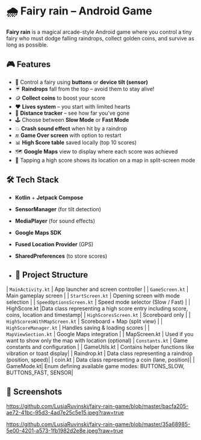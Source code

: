 # 🌧️ Fairy rain – Android Game
**Fairy rain** is a magical arcade-style Android game where you control a tiny fairy who must dodge falling raindrops, collect golden coins, and survive as long as possible. 

## 🎮 Features
- 🧚 Control a fairy using **buttons** or **device tilt (sensor)**
- ☔ **Raindrops** fall from the top – avoid them to stay alive!
- 🪙 **Collect coins** to boost your score
- ❤️ **Lives system** – you start with limited hearts
- 📏 **Distance tracker** – see how far you’ve gone
- 🕹️ Choose between **Slow Mode** or **Fast Mode**
- 💥 **Crash sound effect** when hit by a raindrop
- 🔚 **Game Over screen** with option to restart
- 📊 **High Score table** saved locally (top 10 scores)
- 🗺️ **Google Maps** view to display where each score was achieved
- 🎯 Tapping a high score shows its location on a map in split-screen mode

## 🛠️ Tech Stack
- **Kotlin** + **Jetpack Compose**
- **SensorManager** (for tilt detection)
- **MediaPlayer** (for sound effects)
- **Google Maps SDK**
- **Fused Location Provider** (GPS)
- **SharedPreferences** (to store scores)

- ## 📂 Project Structure

| `MainActivity.kt` | App launcher and screen controller |
| `GameScreen.kt` | Main gameplay screen |
| `StartScreen.kt` | Opening screen with mode selection |
| `SpeedOptionsScreen.kt` | Speed mode selector (Slow / Fast) |
|  HighScore.kt	|Data class representing a high score entry including score, coins, location and timestamp|
| `HighScoresScreen.kt` | Scoreboard only |
| `HighScoresWithMapScreen.kt` | Scoreboard + Map (split view) |
| `HighScoreManager.kt` | Handles saving & loading scores |
| `MapViewSection.kt` | Google Maps integration |
|  MapScreen.kt	| Used if you want to show only the map with location (optional)
| `Constants.kt` | Game constants and configuration |
|  GameUtils.kt	| Contains helper functions like vibration or toast display|
|  Raindrop.kt	| Data class representing a raindrop (position, speed)|
|  coin.kt	| Data class representing a coin (lane, position)|
|  GameMode.kt| Enum defining available game modes: BUTTONS_SLOW, BUTTONS_FAST, SENSOR|

## 📸 Screenshots

https://github.com/LusiaRuvinski/fairy-rain-game/blob/master/bacfa205-ae72-41bc-95d3-4ad7e25c5e15.jpeg?raw=true

https://github.com/LusiaRuvinski/fairy-rain-game/blob/master/35a68985-5e00-4201-a573-1fb1982d2e8e.jpeg?raw=true














